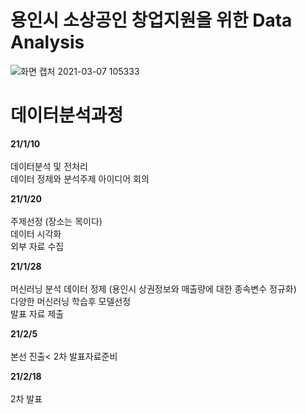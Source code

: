 # **용인시 소상공인 창업지원을 위한 Data Analysis** <br>

![화면 캡처 2021-03-07 105333](https://user-images.githubusercontent.com/74548737/110226514-705af180-7f33-11eb-9fc0-6429f6fde069.jpg)

# 데이터분석과정 <br>

**21/1/10** <br>
<br>
데이터분석 및 전처리  <br>
데이터 정제와 분석주제 아이디어 회의 

**21/1/20** <br>
<br>
주제선정 (장소는 목이다) <br>
데이터 시각화<br>
외부 자료 수집<br>

**21/1/28** <br>
<br>
머신러닝 분석 데이터 정제 (용인시 상권정보와 매출량에 대한 종속변수 정규화) <br>
다양한 머신러닝 학습후 모델선정 <br>
발표 자료 제출 <br>


**21/2/5** <br>
<br>
본선 진출<
2차 발표자료준비

**21/2/18** <br>
<br>
2차 발표









